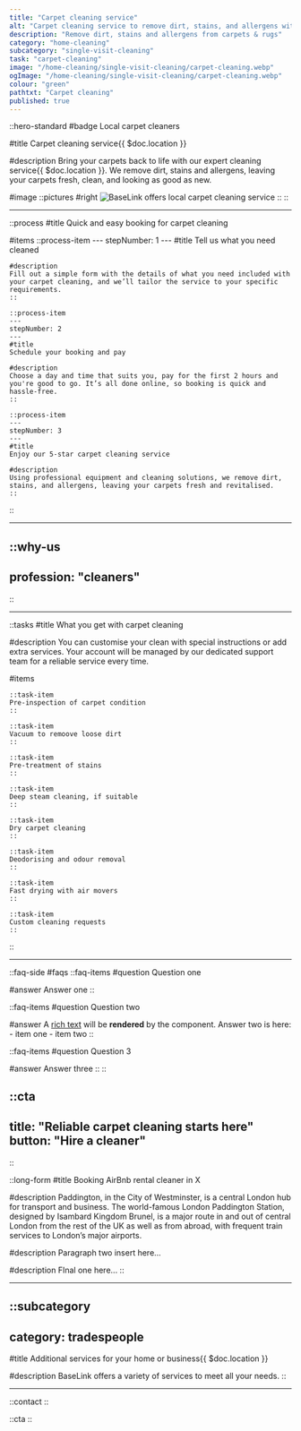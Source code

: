 ```yaml
---
title: "Carpet cleaning service"
alt: "Carpet cleaning service to remove dirt, stains, and allergens with BaseLink"
description: "Remove dirt, stains and allergens from carpets & rugs"
category: "home-cleaning"
subcategory: "single-visit-cleaning"
task: "carpet-cleaning"
image: "/home-cleaning/single-visit-cleaning/carpet-cleaning.webp"
ogImage: "/home-cleaning/single-visit-cleaning/carpet-cleaning.webp"
colour: "green"
pathtxt: "Carpet cleaning"
published: true
---
```


::hero-standard
#badge
Local carpet cleaners

#title
Carpet cleaning service{{ $doc.location }}

#description
Bring your carpets back to life with our expert cleaning service{{ $doc.location }}. We remove dirt, stains and allergens, leaving your carpets fresh, clean, and looking as good as new.

#image
    ::pictures
    #right
    ![BaseLink offers local carpet cleaning service](/home-cleaning/single-visit-cleaning/carpet-cleaning.webp)
    ::
::

---

::process
#title
Quick and easy booking for carpet cleaning

#items
    ::process-item
    ---
    stepNumber: 1
    ---
    #title
    Tell us what you need cleaned

    #description
    Fill out a simple form with the details of what you need included with your carpet cleaning, and we’ll tailor the service to your specific requirements.
    ::
    
    ::process-item
    ---
    stepNumber: 2
    ---
    #title
    Schedule your booking and pay

    #description
    Choose a day and time that suits you, pay for the first 2 hours and you're good to go. It’s all done online, so booking is quick and hassle-free.
    ::

    ::process-item
    ---
    stepNumber: 3
    ---
    #title
    Enjoy our 5-star carpet cleaning service

    #description
    Using professional equipment and cleaning solutions, we remove dirt, stains, and allergens, leaving your carpets fresh and revitalised.
    ::
::

---

::why-us
---
profession: "cleaners"
---
::

---

::tasks
#title
What you get with carpet cleaning

#description
You can customise your clean with special instructions or add extra services. Your account will be managed by our dedicated support team for a reliable service every time.

#items

    ::task-item
    Pre-inspection of carpet condition
    ::

    ::task-item
    Vacuum to remoove loose dirt
    ::

    ::task-item
    Pre-treatment of stains
    ::
    
    ::task-item
    Deep steam cleaning, if suitable
    ::
    
    ::task-item
    Dry carpet cleaning
    ::
    
    ::task-item
    Deodorising and odour removal
    ::

    ::task-item
    Fast drying with air movers
    ::

    ::task-item
    Custom cleaning requests
    ::
::

---

::faq-side
#faqs
  ::faq-items
  #question
  Question one

  #answer
  Answer one
  ::

  ::faq-items
  #question
  Question two

  #answer
  A [rich text](/services/commercial-cleaning) will be **rendered** by the component.
  Answer two is here:
    - item one
    - item two
  ::

  ::faq-items
  #question
  Question 3

  #answer
  Answer three
  ::
::

::cta
---
title: "Reliable carpet cleaning starts here"
button: "Hire a cleaner"
---
::

::long-form
#title
Booking AirBnb rental cleaner in X

#description
Paddington, in the City of Westminster, is a central London hub for transport and business. The world-famous London Paddington Station, designed by Isambard Kingdom Brunel, is a major route in and out of central London from the rest of the UK as well as from abroad, with frequent train services to London’s major airports.

#description
Paragraph two insert here...

#description
FInal one here...
::

---

::subcategory
---
category: tradespeople
---
#title
Additional services for your home or business{{ $doc.location }}

#description
BaseLink offers a variety of services to meet all your needs.
::

---

::contact
::

::cta
::